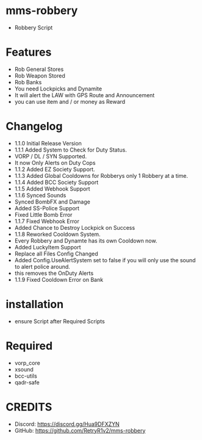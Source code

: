 # mms-robbery

- Robbery Script

# Features
 
- Rob General Stores
- Rob Weapon Stored         
- Rob Banks
- You need Lockpicks and Dynamite
- It will alert the LAW with GPS Route and Announcement
- you can use item and / or money as Reward

# Changelog

- 1.1.0 Initial Release Version
- 1.1.1 Added System to Check for Duty Status.
- VORP / DL / SYN Supported.
- It now Only Alerts on Duty Cops
- 1.1.2 Added EZ Society Support.
- 1.1.3 Added Global Cooldowns for Robberys only 1 Robbery at a time.
- 1.1.4 Added BCC Society Support
- 1.1.5 Added Webhook Support
- 1.1.6 Synced Sounds
- Synced BombFX and Damage
- Added SS-Police Support
- Fixed Little Bomb Error
- 1.1.7 Fixed Webhook Error
- Added Chance to Destroy Lockpick on Success
- 1.1.8 Reworked Cooldown System.
- Every Robbery and Dynamte has its own Cooldown now.
- Added LuckyItem Support
- Replace all Files Config Changed
- Added Config.UseAlertSystem set to false if you will only use the sound to alert police around.
- this removes the OnDuty Alerts
- 1.1.9 Fixed Cooldown Error on Bank

# installation 

- ensure Script after Required Scripts

# Required

- vorp_core
- xsound
- bcc-utils
- qadr-safe

# CREDITS
- Discord: https://discord.gg/Hua9DFXZYN
- GitHub: https://github.com/RetryR1v2/mms-robbery